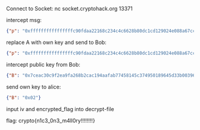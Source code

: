 Connect to Socket:
nc socket.cryptohack.org 13371

intercept msg:
~~~json
{"p": "0xffffffffffffffffc90fdaa22168c234c4c6628b80dc1cd129024e088a67cc74020bbea63b139b22514a08798e3404ddef9519b3cd3a431b302b0a6df25f14374fe1356d6d51c245e485b576625e7ec6f44c42e9a637ed6b0bff5cb6f406b7edee386bfb5a899fa5ae9f24117c4b1fe649286651ece45b3dc2007cb8a163bf0598da48361c55d39a69163fa8fd24cf5f83655d23dca3ad961c62f356208552bb9ed529077096966d670c354e4abc9804f1746c08ca237327ffffffffffffffff", "g": "0x02", "A": "0xedae779592afca41864594453ad8c3bdaf2cb7235e68bdcc375fe4c0126c4b32a04f4a296f52ae812e0dac326380f13d2e095f5496668a75cd8b0202a528534366db805905e4bd1bf3831848997b4e7665d64e291e0cd58bbae6c9b7796830d8b75bdec9434e0e31fb7a059b4108c42c1334bba87f4cc7ea13f276c4eb9304914cbe5cf5f3f5a6d5de1fb3c758f61cbd47aeb78815079713c0b98ba490faeecf46592117460e54a88ef155f428f857b88f85c18880dc84ffc41b5c5b316cc37f"}
~~~

replace A with own key and send to Bob:
~~~json
{"p": "0xffffffffffffffffc90fdaa22168c234c4c6628b80dc1cd129024e088a67cc74020bbea63b139b22514a08798e3404ddef9519b3cd3a431b302b0a6df25f14374fe1356d6d51c245e485b576625e7ec6f44c42e9a637ed6b0bff5cb6f406b7edee386bfb5a899fa5ae9f24117c4b1fe649286651ece45b3dc2007cb8a163bf0598da48361c55d39a69163fa8fd24cf5f83655d23dca3ad961c62f356208552bb9ed529077096966d670c354e4abc9804f1746c08ca237327ffffffffffffffff", "g": "0x02", "A": "0x02"}
~~~

intercept public key from Bob:
~~~json
{"B": "0x7ceac30c9f2ea9fa268b2cac194aafab77458145c374950189645d33b003964f3a7b248968b093316f3fc0144927045f3c4d6a389ea6d3f5c9af05e2b1887f8884e11431750a8a172bc1b157c101bde235b7fbac2f33d8f19fb8744322806934daaeb511d4cde98bd2c5529f2f65d1ec6fd7b8bbb8736984ae6395ec0b692e78ad4e84452c3ff5e538274051b6d0720c30826b8b06a0d3b9e88ba0158104cc1f4836b05f9a35771f99cbd9ca578494f01bdd3b7f6de482cde5dbccb92d706257"}
~~~

send own key to alice:
~~~json
{"B": "0x02"}
~~~

input iv and encrypted_flag into decrypt-file

flag:
crypto{n1c3_0n3_m4ll0ry!!!!!!!!}
